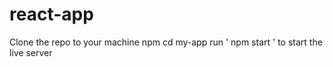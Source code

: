 # react-app
Clone the repo to your machine
npm cd my-app
run ' npm start ' to start the live server
